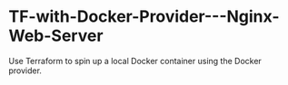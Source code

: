 # TF-with-Docker-Provider---Nginx-Web-Server
Use Terraform to spin up a local Docker container using the Docker provider.
